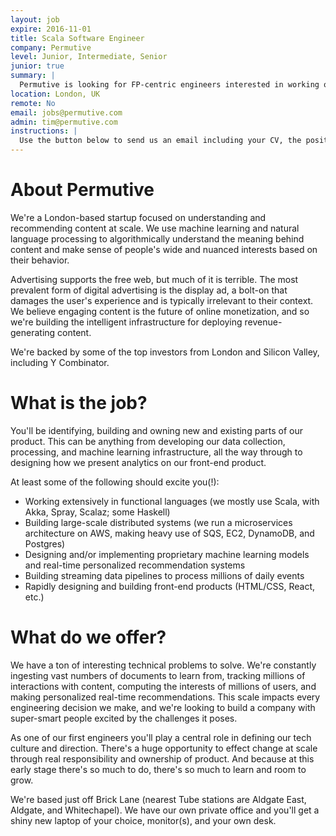 ```yaml
---
layout: job
expire: 2016-11-01
title: Scala Software Engineer
company: Permutive
level: Junior, Intermediate, Senior
junior: true
summary: |
  Permutive is looking for FP-centric engineers interested in working on tough technical problems at an early-stage Y Combinator-backed startup.
location: London, UK
remote: No
email: jobs@permutive.com
admin: tim@permutive.com
instructions: |
  Use the button below to send us an email including your CV, the position you're applying for, and anything else you might want to say.
---
```


<!-- break -->

# About Permutive

We're a London-based startup focused on understanding and recommending content at scale. We use machine learning and natural language processing to algorithmically understand the meaning behind content and make sense of people's wide and nuanced interests based on their behavior.

Advertising supports the free web, but much of it is terrible. The most prevalent form of digital advertising is the display ad, a bolt-on that damages the user's experience and is typically irrelevant to their context. We believe engaging content is the future of online monetization, and so we're building the intelligent infrastructure for deploying revenue-generating content.

We're backed by some of the top investors from London and Silicon Valley, including Y Combinator.

# What is the job?

You'll be identifying, building and owning new and existing parts of our product. This can be anything from developing our data collection, processing, and machine learning infrastructure, all the way through to designing how we present analytics on our front-end product.

At least some of the following should excite you(!):

* Working extensively in functional languages (we mostly use Scala, with Akka, Spray, Scalaz; some Haskell)
* Building large-scale distributed systems (we run a microservices architecture on AWS, making heavy use of SQS, EC2, DynamoDB, and Postgres)
* Designing and/or implementing proprietary machine learning models and real-time personalized recommendation systems
* Building streaming data pipelines to process millions of daily events
* Rapidly designing and building front-end products (HTML/CSS, React, etc.)

# What do we offer?

We have a ton of interesting technical problems to solve. We're constantly ingesting vast numbers of documents to learn from, tracking millions of interactions with content, computing the interests of millions of users, and making personalized real-time recommendations. This scale impacts every engineering decision we make, and we're looking to build a company with super-smart people excited by the challenges it poses.

As one of our first engineers you'll play a central role in defining our tech culture and direction. There's a huge opportunity to effect change at scale through real responsibility and ownership of product. And because at this early stage there's so much to do, there's so much to learn and room to grow.

We're based just off Brick Lane (nearest Tube stations are Aldgate East, Aldgate, and Whitechapel). We have our own private office and you'll get a shiny new laptop of your choice, monitor(s), and your own desk.

